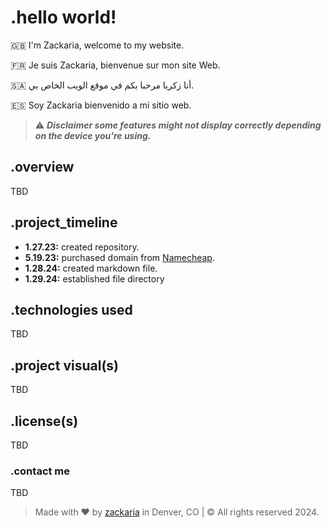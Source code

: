 # .hello world!

:uk: I'm Zackaria, welcome to my website.

:fr: Je suis Zackaria, bienvenue sur mon site Web.
 
:saudi_arabia: أنا زكريا مرحبا بكم في موقع الويب الخاص بي.

:es: Soy Zackaria bienvenido a mi sitio web.

> :warning: ***Disclaimer some features might not display correctly depending on the device you're using.***

## .overview

TBD

## .project_timeline
* **1.27.23:** created repository.
* **5.19.23:** purchased domain from [Namecheap](https://www.namecheap.com/).
* **1.28.24:** created markdown file.
* **1.29.24:** established file directory

## .technologies used

TBD

## .project visual(s)

TBD

## .license(s)

TBD

### .contact me

TBD

> Made with ❤️ by [zackaria](www.zackaria.com) in Denver, CO | © All rights reserved 2024.